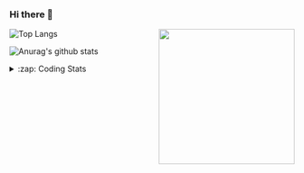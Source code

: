 ### Hi there 👋

<!--
**tao8687/tao8687** is a ✨ _special_ ✨ repository because its `README.md` (this file) appears on your GitHub profile.

Here are some ideas to get you started:

- 🔭 I’m currently working on ...
- 🌱 I’m currently learning ...
- 👯 I’m looking to collaborate on ...
- 🤔 I’m looking for help with ...
- 💬 Ask me about ...
- 📫 How to reach me: ...
- 😄 Pronouns: ...
- ⚡ Fun fact: ...
-->

<img align='right' src="https://media.giphy.com/media/M9gbBd9nbDrOTu1Mqx/giphy.gif" width="240">

  
![Top Langs](https://github-readme-stats.vercel.app/api/top-langs/?username=tao8687&layout=compact&title_color=23238E&text_color=A67D3D)

![Anurag's github stats](https://github-readme-stats.vercel.app/api?username=tao8687&show_icons=true&&text_color=A67D3D&title_color=23238E&show_icons=false&count_private=true&hide=stars)

<details>
  <summary>:zap: Coding Stats</summary>
  <br>
    
<!--START_SECTION:waka-->

```text
From: 20 February 2023 - To: 27 February 2023

Python            50 mins         █████████████▓░░░░░░░░░░░   54.36 %
C++               17 mins         ████▓░░░░░░░░░░░░░░░░░░░░   18.89 %
C                 11 mins         ███░░░░░░░░░░░░░░░░░░░░░░   12.51 %
Text              8 mins          ██▒░░░░░░░░░░░░░░░░░░░░░░   09.16 %
Markdown          1 min           ▒░░░░░░░░░░░░░░░░░░░░░░░░   01.73 %
Protocol Buffer   1 min           ▒░░░░░░░░░░░░░░░░░░░░░░░░   01.67 %
```

<!--END_SECTION:waka-->
</details>
